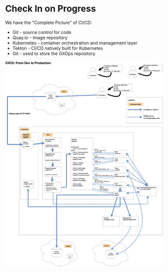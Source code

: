 # Check In on Progress

We have the "Complete Picture" of CI/CD:

- Git - source control for code
- Quay.io - image repository
- Kubernetes - container orchestration and management layer
- Tekton - CI/CD natively built for Kubernetes
- Git - used to store the GitOps repository

![](../img/cicd-from-dev-to-prod-no-cd.png)
